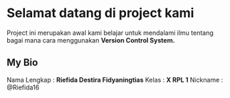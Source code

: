 # Selamat datang di project kami

Project ini merupakan awal kami belajar untuk mendalami ilmu tentang bagai mana cara menggunakan **Version Control System.**

## My Bio

Nama Lengkap : **Riefida Destira Fidyaningtias**
Kelas : **X RPL 1**
Nickname : @Riefida16